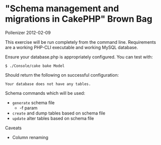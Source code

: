 "Schema management and migrations in CakePHP" Brown Bag
=======================================================
Pollenizer 2012-02-09

This exercise will be run completely from the command line. Requirements are a
working PHP-CLI executable and working MySQL database.

Ensure your database.php is appropriately configured. You can test with:

	$ ./Console/cake bake Model

Should return the following on successful configuration:

	Your database does not have any tables.

Schema commands which will be used:
* `generate` schema file
	* -f param
* `create` and dump tables based on schema file
* `update` alter tables based on schema file

Caveats
* Column renaming
